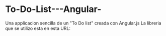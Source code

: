# To-Do-List---Angular-

Una applicacion sencilla de un "To Do list" creada con Angular.js
La libreria que se utilizo esta en esta URL:
